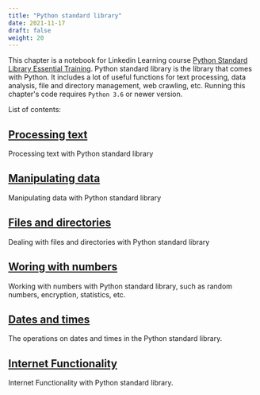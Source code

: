 ```yaml
---
title: "Python standard library"
date: 2021-11-17
draft: false
weight: 20
---
```


This chapter is a notebook for Linkedin Learning course [Python Standard Library Essential Training](https://www.linkedin.com/learning/python-standard-library-essential-training/python-text-processing). Python standard library is the library that comes with Python. It includes a lot of useful functions for text processing, data analysis, file and directory management, web crawling, etc. Running this chapter's code requires `Python 3.6` or newer version.

List of contents:

## [Processing text](./1.1_processing_text)

Processing text with Python standard library

## [Manipulating data](./1.2_manipulating_data)

Manipulating data with Python standard library

## [Files and directories](./1.3_files_and_directories)

Dealing with files and directories with Python standard library

## [Woring with numbers](./1.4_working_with_numbers)

Working with numbers with Python standard library, such as random numbers, encryption, statistics, etc.

## [Dates and times](./1.5_dates_and_times)

The operations on dates and times in the Python standard library.

## [Internet Functionality](./1.6_internet_functionality)

Internet Functionality with Python standard library.